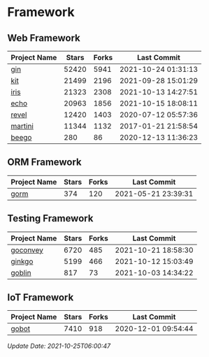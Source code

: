 # Framework

## Web Framework
| Project Name | Stars | Forks | Last Commit |
| ------------ | ----- | ----- | ----------- |
| [gin](https://github.com/gin-gonic/gin) | 52420 | 5941 | 2021-10-24 01:31:13 |
| [kit](https://github.com/go-kit/kit) | 21499 | 2196 | 2021-09-28 15:01:29 |
| [iris](https://github.com/kataras/iris) | 21323 | 2308 | 2021-10-13 14:27:51 |
| [echo](https://github.com/labstack/echo) | 20963 | 1856 | 2021-10-15 18:08:11 |
| [revel](https://github.com/revel/revel) | 12420 | 1403 | 2020-07-12 05:57:36 |
| [martini](https://github.com/go-martini/martini) | 11344 | 1132 | 2017-01-21 21:58:54 |
| [beego](https://github.com/astaxie/beego) | 280 | 86 | 2020-12-13 11:36:23 |

## ORM Framework
| Project Name | Stars | Forks | Last Commit |
| ------------ | ----- | ----- | ----------- |
| [gorm](https://github.com/jinzhu/gorm) | 374 | 120 | 2021-05-21 23:39:31 |

## Testing Framework
| Project Name | Stars | Forks | Last Commit |
| ------------ | ----- | ----- | ----------- |
| [goconvey](https://github.com/smartystreets/goconvey) | 6720 | 485 | 2021-10-21 18:58:30 |
| [ginkgo](https://github.com/onsi/ginkgo) | 5199 | 466 | 2021-10-12 15:03:49 |
| [goblin](https://github.com/franela/goblin) | 817 | 73 | 2021-10-03 14:34:22 |

## IoT Framework
| Project Name | Stars | Forks | Last Commit |
| ------------ | ----- | ----- | ----------- |
| [gobot](https://github.com/hybridgroup/gobot) | 7410 | 918 | 2020-12-01 09:54:44 |

*Update Date: 2021-10-25T06:00:47*